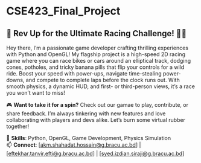 # CSE423_Final_Project

## 🚗 Rev Up for the Ultimate Racing Challenge! 🚴‍♂️
Hey there, I’m a passionate game developer crafting thrilling experiences with Python and OpenGL! My flagship project is a high-speed 2D racing game where you can race bikes or cars around an elliptical track, dodging cones, potholes, and tricky banana pills that flip your controls for a wild ride. Boost your speed with power-ups, navigate time-stealing power-downs, and compete to complete laps before the clock runs out. With smooth physics, a dynamic HUD, and first- or third-person views, it’s a race you won’t want to miss!

🎮 **Want to take it for a spin?** Check out our gamae to play, contribute, or share feedback. I’m always tinkering with new features and love collaborating with players and devs alike. Let’s burn some virtual rubber together!

🔧 **Skills**: Python, OpenGL, Game Development, Physics Simulation  
📫 **Connect**: [akm.shahadat.hossain@g.bracu.ac.bd] | [eftekhar.tanvir.efti@g.bracu.ac.bd] | [syed.izdian.siraji@g.bracu.ac.bd]
